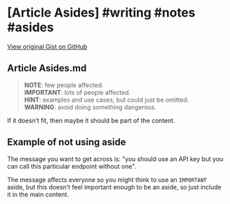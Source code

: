# [Article Asides] #writing #notes #asides

[View original Gist on GitHub](https://gist.github.com/Integralist/1d13805ac04cd10afaa2252dd144ae8e)

## Article Asides.md

> **NOTE**: few people affected.  
> **IMPORTANT**: lots of people affected.  
> **HINT**: examples and use cases, but could just be omitted.  
> **WARNING**: avoid doing something dangerous.

If it doesn’t fit, then maybe it should be part of the content.

## Example of not using aside

The message you want to get across is: "you should use an API key but you can call this particular endpoint without one".

The message affects everyone so you might think to use an `IMPORTANT` aside, but this doesn't feel important enough to be an aside, so just include it in the main content.

